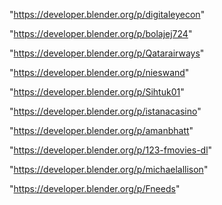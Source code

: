 "https://developer.blender.org/p/digitaleyecon"

"https://developer.blender.org/p/bolajej724"

"https://developer.blender.org/p/Qatarairways"

"https://developer.blender.org/p/nieswand"

"https://developer.blender.org/p/Sihtuk01"

"https://developer.blender.org/p/istanacasino"

"https://developer.blender.org/p/amanbhatt"

"https://developer.blender.org/p/123-fmovies-dl"

"https://developer.blender.org/p/michaelallison"

"https://developer.blender.org/p/Fneeds"

